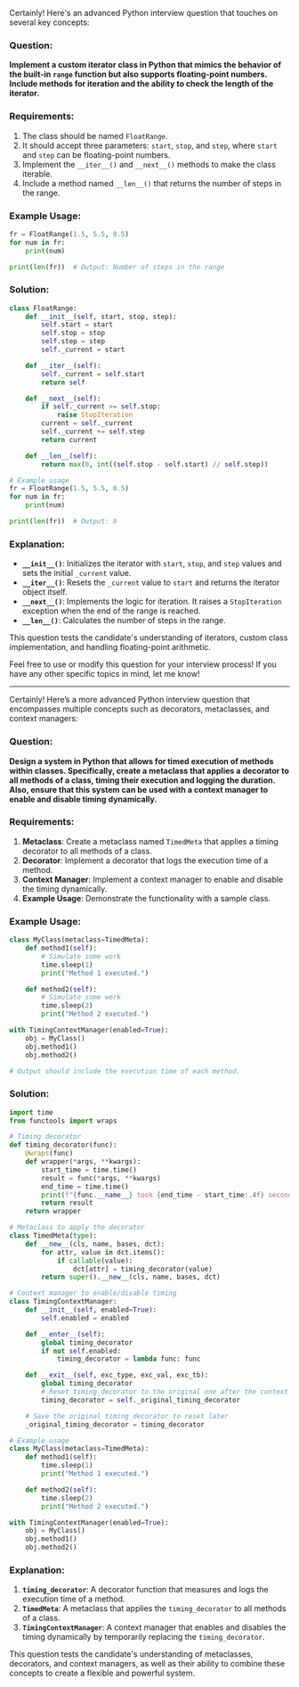 Certainly! Here's an advanced Python interview question that touches on several key concepts:

### Question:
**Implement a custom iterator class in Python that mimics the behavior of the built-in `range` function but also supports floating-point numbers. Include methods for iteration and the ability to check the length of the iterator.**

### Requirements:
1. The class should be named `FloatRange`.
2. It should accept three parameters: `start`, `stop`, and `step`, where `start` and `step` can be floating-point numbers.
3. Implement the `__iter__()` and `__next__()` methods to make the class iterable.
4. Include a method named `__len__()` that returns the number of steps in the range.

### Example Usage:
```python
fr = FloatRange(1.5, 5.5, 0.5)
for num in fr:
    print(num)

print(len(fr))  # Output: Number of steps in the range
```

### Solution:
```python
class FloatRange:
    def __init__(self, start, stop, step):
        self.start = start
        self.stop = stop
        self.step = step
        self._current = start

    def __iter__(self):
        self._current = self.start
        return self

    def __next__(self):
        if self._current >= self.stop:
            raise StopIteration
        current = self._current
        self._current += self.step
        return current

    def __len__(self):
        return max(0, int((self.stop - self.start) // self.step))

# Example usage
fr = FloatRange(1.5, 5.5, 0.5)
for num in fr:
    print(num)

print(len(fr))  # Output: 8
```

### Explanation:
- **`__init__()`**: Initializes the iterator with `start`, `stop`, and `step` values and sets the initial `_current` value.
- **`__iter__()`**: Resets the `_current` value to `start` and returns the iterator object itself.
- **`__next__()`**: Implements the logic for iteration. It raises a `StopIteration` exception when the end of the range is reached.
- **`__len__()`**: Calculates the number of steps in the range.

This question tests the candidate's understanding of iterators, custom class implementation, and handling floating-point arithmetic. 

Feel free to use or modify this question for your interview process! If you have any other specific topics in mind, let me know!

---

Certainly! Here’s a more advanced Python interview question that encompasses multiple concepts such as decorators, metaclasses, and context managers:

### Question:
**Design a system in Python that allows for timed execution of methods within classes. Specifically, create a metaclass that applies a decorator to all methods of a class, timing their execution and logging the duration. Also, ensure that this system can be used with a context manager to enable and disable timing dynamically.**

### Requirements:
1. **Metaclass**: Create a metaclass named `TimedMeta` that applies a timing decorator to all methods of a class.
2. **Decorator**: Implement a decorator that logs the execution time of a method.
3. **Context Manager**: Implement a context manager to enable and disable the timing dynamically.
4. **Example Usage**: Demonstrate the functionality with a sample class.

### Example Usage:
```python
class MyClass(metaclass=TimedMeta):
    def method1(self):
        # Simulate some work
        time.sleep(1)
        print("Method 1 executed.")

    def method2(self):
        # Simulate some work
        time.sleep(2)
        print("Method 2 executed.")

with TimingContextManager(enabled=True):
    obj = MyClass()
    obj.method1()
    obj.method2()

# Output should include the execution time of each method.
```

### Solution:

```python
import time
from functools import wraps

# Timing decorator
def timing_decorator(func):
    @wraps(func)
    def wrapper(*args, **kwargs):
        start_time = time.time()
        result = func(*args, **kwargs)
        end_time = time.time()
        print(f"{func.__name__} took {end_time - start_time:.4f} seconds to execute.")
        return result
    return wrapper

# Metaclass to apply the decorator
class TimedMeta(type):
    def __new__(cls, name, bases, dct):
        for attr, value in dct.items():
            if callable(value):
                dct[attr] = timing_decorator(value)
        return super().__new__(cls, name, bases, dct)

# Context manager to enable/disable timing
class TimingContextManager:
    def __init__(self, enabled=True):
        self.enabled = enabled

    def __enter__(self):
        global timing_decorator
        if not self.enabled:
            timing_decorator = lambda func: func

    def __exit__(self, exc_type, exc_val, exc_tb):
        global timing_decorator
        # Reset timing_decorator to the original one after the context
        timing_decorator = self._original_timing_decorator

    # Save the original timing_decorator to reset later
    _original_timing_decorator = timing_decorator

# Example usage
class MyClass(metaclass=TimedMeta):
    def method1(self):
        time.sleep(1)
        print("Method 1 executed.")

    def method2(self):
        time.sleep(2)
        print("Method 2 executed.")

with TimingContextManager(enabled=True):
    obj = MyClass()
    obj.method1()
    obj.method2()
```

### Explanation:
1. **`timing_decorator`**: A decorator function that measures and logs the execution time of a method.
2. **`TimedMeta`**: A metaclass that applies the `timing_decorator` to all methods of a class.
3. **`TimingContextManager`**: A context manager that enables and disables the timing dynamically by temporarily replacing the `timing_decorator`.

This question tests the candidate's understanding of metaclasses, decorators, and context managers, as well as their ability to combine these concepts to create a flexible and powerful system.
